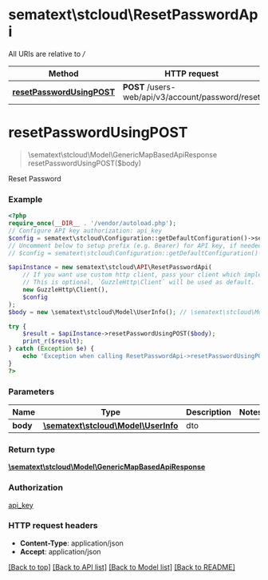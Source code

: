 # sematext\stcloud\ResetPasswordApi

All URIs are relative to */*

| Method                                                                   | HTTP request                                      | Description    |
| ------------------------------------------------------------------------ | ------------------------------------------------- | -------------- |
| [**resetPasswordUsingPOST**](ResetPasswordApi.md#resetpasswordusingpost) | **POST** /users-web/api/v3/account/password/reset | Reset Password |

# **resetPasswordUsingPOST**

> \sematext\stcloud\Model\GenericMapBasedApiResponse resetPasswordUsingPOST($body)

Reset Password

### Example

```php
<?php
require_once(__DIR__ . '/vendor/autoload.php');
// Configure API key authorization: api_key
$config = sematext\stcloud\Configuration::getDefaultConfiguration()->setApiKey('Authorization', 'YOUR_API_KEY');
// Uncomment below to setup prefix (e.g. Bearer) for API key, if needed
// $config = sematext\stcloud\Configuration::getDefaultConfiguration()->setApiKeyPrefix('Authorization', 'Bearer');

$apiInstance = new sematext\stcloud\API\ResetPasswordApi(
    // If you want use custom http client, pass your client which implements `GuzzleHttp\ClientInterface`.
    // This is optional, `GuzzleHttp\Client` will be used as default.
    new GuzzleHttp\Client(),
    $config
);
$body = new \sematext\stcloud\Model\UserInfo(); // \sematext\stcloud\Model\UserInfo | dto

try {
    $result = $apiInstance->resetPasswordUsingPOST($body);
    print_r($result);
} catch (Exception $e) {
    echo 'Exception when calling ResetPasswordApi->resetPasswordUsingPOST: ', $e->getMessage(), PHP_EOL;
}
?>
```

### Parameters

| Name     | Type                                                         | Description | Notes |
| -------- | ------------------------------------------------------------ | ----------- | ----- |
| **body** | [**\sematext\stcloud\Model\UserInfo**](../Model/UserInfo.md) | dto         |

### Return type

[**\sematext\stcloud\Model\GenericMapBasedApiResponse**](../Model/GenericMapBasedApiResponse.md)

### Authorization

[api_key](../../README.md#api_key)

### HTTP request headers

- **Content-Type**: application/json
- **Accept**: application/json

[[Back to top]](#) [[Back to API list]](../../README.md#documentation-for-api-endpoints) [[Back to Model list]](../../README.md#documentation-for-models) [[Back to README]](../../README.md)
